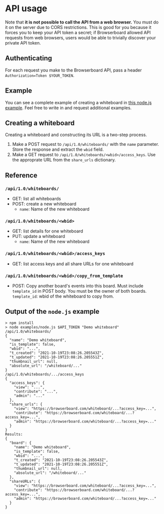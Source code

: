 # API usage

Note that **it is not possible to call the API from a web browser.** You must do it on the server due to CORS restrictions. This is good for you because it forces you to keep your API token a secret; if Browserboard allowed API requests from web browsers, users would be able to trivially discover your private API token.

## Authenticating

For each request you make to the Browserboard API, pass a header `Authorization=Token $YOUR_TOKEN`.

## Example

You can see a complete example of creating a whiteboard in [this node.js example](https://github.com/Browserboard/docs/tree/main/examples/node.js). Feel free to write in and request additional examples.

## Creating a whiteboard

Creating a whiteboard and constructing its URL is a two-step process.

1. Make a POST request to `/api/1.0/whiteboards/` with the `name` parameter. Store the response and extract the `wbid` field.
2. Make a GET request to `/api/1.0/whiteboards/<wbid>/access_keys`. Use the approprate URL from the `share_urls` dictionary.

## Reference

### `/api/1.0/whiteboards/`

- GET: list all whiteboards
- POST: create a new whiteboard
  - `name`: Name of the new whiteboard

### `/api/1.0/whiteboards/<wbid>`

- GET: list details for one whiteboard
- PUT: update a whiteboard
  - `name`: Name of the new whiteboard

### `/api/1.0/whiteboards/<wbid>/access_keys`

- GET: list access keys and all share URLs for one whiteboard

### `/api/1.0/whiteboards/<wbid>/copy_from_template`

- POST: Copy another board's events into this board. Must include `template_id` in POST body. You must be the owner of both boards.
  `template_id`: wbid of the whiteboard to copy from.

## Output of the `node.js` example

```
> npm install
> node examples/node.js $API_TOKEN "Demo whiteboard"
/api/1.0/whiteboards/
{
  "name": "Demo whiteboard",
  "is_template": false,
  "wbid": "...",
  "t_created": "2021-10-19T23:08:26.205543Z",
  "t_updated": "2021-10-19T23:08:26.205551Z",
  "thumbnail_url": null,
  "absolute_url": "/whiteboard/..."
}
/api/1.0/whiteboards/.../access_keys
{
  "access_keys": {
    "view": "...",
    "contribute": "...",
    "admin": "..."
  },
  "share_urls": {
    "view": "https://browserboard.com/whiteboard/...?access_key=...",
    "contribute": "https://browserboard.com/whiteboard/...?access_key=...",
    "admin": "https://browserboard.com/whiteboard/...?access_key=..."
  }
}
Results:
{
  "board": {
    "name": "Demo whiteboard",
    "is_template": false,
    "wbid": "...",
    "t_created": "2021-10-19T23:08:26.205543Z",
    "t_updated": "2021-10-19T23:08:26.205551Z",
    "thumbnail_url": null,
    "absolute_url": "/whiteboard/..."
  },
  "shareURLs": {
    "view": "https://browserboard.com/whiteboard/...?access_key=...",
    "contribute": "https://browserboard.com/whiteboard/...?access_key=...",
    "admin": "https://browserboard.com/whiteboard/...?access_key=..."
  }
}
```
